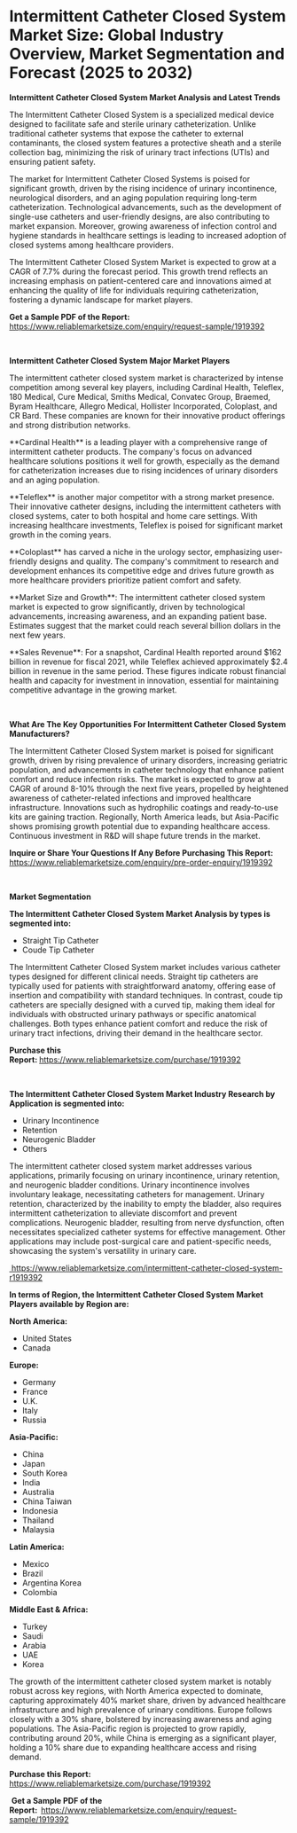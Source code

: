 <p><h1>Intermittent Catheter Closed System Market Size: Global Industry Overview, Market Segmentation and Forecast (2025 to 2032)</h1></p><p><strong>Intermittent Catheter Closed System Market Analysis and Latest Trends</strong></p>
<p><p>The Intermittent Catheter Closed System is a specialized medical device designed to facilitate safe and sterile urinary catheterization. Unlike traditional catheter systems that expose the catheter to external contaminants, the closed system features a protective sheath and a sterile collection bag, minimizing the risk of urinary tract infections (UTIs) and ensuring patient safety.</p><p>The market for Intermittent Catheter Closed Systems is poised for significant growth, driven by the rising incidence of urinary incontinence, neurological disorders, and an aging population requiring long-term catheterization. Technological advancements, such as the development of single-use catheters and user-friendly designs, are also contributing to market expansion. Moreover, growing awareness of infection control and hygiene standards in healthcare settings is leading to increased adoption of closed systems among healthcare providers.</p><p>The Intermittent Catheter Closed System Market is expected to grow at a CAGR of 7.7% during the forecast period. This growth trend reflects an increasing emphasis on patient-centered care and innovations aimed at enhancing the quality of life for individuals requiring catheterization, fostering a dynamic landscape for market players.</p></p>
<p><strong>Get a Sample PDF of the Report:&nbsp;</strong> <a href="https://www.reliablemarketsize.com/enquiry/request-sample/1919392?utm_campaign=2314&utm_medium=2&utm_source=Github&utm_content=ia&utm_term=13042025&utm_id=intermittent-catheter-closed-system">https://www.reliablemarketsize.com/enquiry/request-sample/1919392</a></p>
<p>&nbsp;</p>
<p><strong>Intermittent Catheter Closed System Major Market Players</strong></p>
<p><p>The intermittent catheter closed system market is characterized by intense competition among several key players, including Cardinal Health, Teleflex, 180 Medical, Cure Medical, Smiths Medical, Convatec Group, Braemed, Byram Healthcare, Allegro Medical, Hollister Incorporated, Coloplast, and CR Bard. These companies are known for their innovative product offerings and strong distribution networks.</p><p>**Cardinal Health** is a leading player with a comprehensive range of intermittent catheter products. The company's focus on advanced healthcare solutions positions it well for growth, especially as the demand for catheterization increases due to rising incidences of urinary disorders and an aging population. </p><p>**Teleflex** is another major competitor with a strong market presence. Their innovative catheter designs, including the intermittent catheters with closed systems, cater to both hospital and home care settings. With increasing healthcare investments, Teleflex is poised for significant market growth in the coming years.</p><p>**Coloplast** has carved a niche in the urology sector, emphasizing user-friendly designs and quality. The company's commitment to research and development enhances its competitive edge and drives future growth as more healthcare providers prioritize patient comfort and safety.</p><p>**Market Size and Growth**: The intermittent catheter closed system market is expected to grow significantly, driven by technological advancements, increasing awareness, and an expanding patient base. Estimates suggest that the market could reach several billion dollars in the next few years.</p><p>**Sales Revenue**: For a snapshot, Cardinal Health reported around $162 billion in revenue for fiscal 2021, while Teleflex achieved approximately $2.4 billion in revenue in the same period. These figures indicate robust financial health and capacity for investment in innovation, essential for maintaining competitive advantage in the growing market.</p></p>
<p>&nbsp;</p>
<p><strong>What Are The Key Opportunities For Intermittent Catheter Closed System Manufacturers?</strong></p>
<p><p>The Intermittent Catheter Closed System market is poised for significant growth, driven by rising prevalence of urinary disorders, increasing geriatric population, and advancements in catheter technology that enhance patient comfort and reduce infection risks. The market is expected to grow at a CAGR of around 8-10% through the next five years, propelled by heightened awareness of catheter-related infections and improved healthcare infrastructure. Innovations such as hydrophilic coatings and ready-to-use kits are gaining traction. Regionally, North America leads, but Asia-Pacific shows promising growth potential due to expanding healthcare access. Continuous investment in R&D will shape future trends in the market.</p></p>
<p><strong>Inquire or Share Your Questions If Any Before Purchasing This Report:</strong> <a href="https://www.reliablemarketsize.com/enquiry/pre-order-enquiry/1919392?utm_campaign=2314&utm_medium=2&utm_source=Github&utm_content=ia&utm_term=13042025&utm_id=intermittent-catheter-closed-system">https://www.reliablemarketsize.com/enquiry/pre-order-enquiry/1919392</a></p>
<p>&nbsp;</p>
<p><strong>Market Segmentation</strong></p>
<p><strong>The Intermittent Catheter Closed System Market Analysis by types is segmented into:</strong></p>
<p><ul><li>Straight Tip Catheter</li><li>Coude Tip Catheter</li></ul></p>
<p><p>The Intermittent Catheter Closed System market includes various catheter types designed for different clinical needs. Straight tip catheters are typically used for patients with straightforward anatomy, offering ease of insertion and compatibility with standard techniques. In contrast, coude tip catheters are specially designed with a curved tip, making them ideal for individuals with obstructed urinary pathways or specific anatomical challenges. Both types enhance patient comfort and reduce the risk of urinary tract infections, driving their demand in the healthcare sector.</p></p>
<p><strong>Purchase this Report:&nbsp;</strong><a href="https://www.reliablemarketsize.com/purchase/1919392?utm_campaign=2314&utm_medium=2&utm_source=Github&utm_content=ia&utm_term=13042025&utm_id=intermittent-catheter-closed-system">https://www.reliablemarketsize.com/purchase/1919392</a></p>
<p>&nbsp;</p>
<p><strong>The Intermittent Catheter Closed System Market Industry Research by Application is segmented into:</strong></p>
<p><ul><li>Urinary Incontinence</li><li>Retention</li><li>Neurogenic Bladder</li><li>Others</li></ul></p>
<p><p>The intermittent catheter closed system market addresses various applications, primarily focusing on urinary incontinence, urinary retention, and neurogenic bladder conditions. Urinary incontinence involves involuntary leakage, necessitating catheters for management. Urinary retention, characterized by the inability to empty the bladder, also requires intermittent catheterization to alleviate discomfort and prevent complications. Neurogenic bladder, resulting from nerve dysfunction, often necessitates specialized catheter systems for effective management. Other applications may include post-surgical care and patient-specific needs, showcasing the system's versatility in urinary care.</p></p>
<p><a href="https://www.reliablemarketsize.com/intermittent-catheter-closed-system-r1919392?utm_campaign=2314&utm_medium=2&utm_source=Github&utm_content=ia&utm_term=13042025&utm_id=intermittent-catheter-closed-system">&nbsp;https://www.reliablemarketsize.com/intermittent-catheter-closed-system-r1919392</a></p>
<p><strong>In terms of Region, the Intermittent Catheter Closed System Market Players available by Region are:</strong></p>
<p>
    <p> <strong> North America: </strong>
        <ul>
            <li>United States</li>
            <li>Canada</li>
        </ul>
        </p> 
    <p> <strong> Europe: </strong>
        <ul>
            <li>Germany</li>
            <li>France</li>
            <li>U.K.</li>
            <li>Italy</li>
            <li>Russia</li>
        </ul>
        </p> 
    <p> <strong> Asia-Pacific: </strong>
        <ul>
            <li>China</li>
            <li>Japan</li>
            <li>South Korea</li>
            <li>India</li>
            <li>Australia</li>
            <li>China Taiwan</li>
            <li>Indonesia</li>
            <li>Thailand</li>
            <li>Malaysia</li>
        </ul>
        </p> 
    <p> <strong> Latin America: </strong>
        <ul>
            <li>Mexico</li>
            <li>Brazil</li>
            <li>Argentina Korea</li>
            <li>Colombia</li>
        </ul>
        </p> 
    <p> <strong> Middle East & Africa: </strong>
        <ul>
            <li>Turkey</li>
            <li>Saudi</li>
            <li>Arabia</li>
            <li>UAE</li>
            <li>Korea</li>
        </ul>
    </p>
    </p>
<p><p>The growth of the intermittent catheter closed system market is notably robust across key regions, with North America expected to dominate, capturing approximately 40% market share, driven by advanced healthcare infrastructure and high prevalence of urinary conditions. Europe follows closely with a 30% share, bolstered by increasing awareness and aging populations. The Asia-Pacific region is projected to grow rapidly, contributing around 20%, while China is emerging as a significant player, holding a 10% share due to expanding healthcare access and rising demand.</p></p>
<p><strong>Purchase this Report: </strong><a href="https://www.reliablemarketsize.com/purchase/1919392?utm_campaign=2314&utm_medium=2&utm_source=Github&utm_content=ia&utm_term=13042025&utm_id=intermittent-catheter-closed-system">https://www.reliablemarketsize.com/purchase/1919392</a></p>
<p>&nbsp;<strong>Get a Sample PDF of the Report:&nbsp;&nbsp;</strong><a href="https://www.reliablemarketsize.com/enquiry/request-sample/1919392?utm_campaign=2314&utm_medium=2&utm_source=Github&utm_content=ia&utm_term=13042025&utm_id=intermittent-catheter-closed-system">https://www.reliablemarketsize.com/enquiry/request-sample/1919392</a></p>
<p><strong></strong></p>
<p><p></p><p></p><p></p></p>